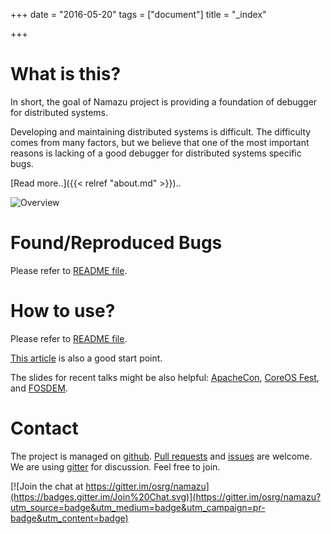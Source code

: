+++
date = "2016-05-20"
tags = ["document"]
title = "_index"

+++


# What is this?

In short, the goal of Namazu project is providing a foundation of debugger for distributed systems.

Developing and maintaining distributed systems is difficult. 
The difficulty comes from many factors, 
but we believe that one of the most important reasons is lacking of a good debugger for distributed systems specific bugs.

[Read more..]({{< relref "about.md" >}})..

![Overview](/namazu/images/namazu-v0.2.png)

# Found/Reproduced Bugs
Please refer to [README file](https://github.com/osrg/namazu/blob/master/README.md).

# How to use?
Please refer to [README file](https://github.com/osrg/namazu/blob/master/README.md).

[This article](https://github.com/osrg/namazu/tree/master/example/zk-found-2212.ryu) is also a good start point.

The slides for recent talks might be also helpful:
[ApacheCon](http://www.slideshare.net/AkihiroSuda/flaky-tests-and-bugs-in-apache-software-eg-hadoop), [CoreOS Fest](http://www.slideshare.net/mitakeh/namazu-a-debugger-for-distributed-systems-specific-bugs/1), and [FOSDEM](http://www.slideshare.net/AkihiroSuda/tackling-nondeterminism-in-hadoop-testing-and-debugging-distributed-systems-with-earthquake-57866497/42).

# Contact
The project is managed on [github](https://github.com/osrg/namazu).
[Pull requests](https://github.com/osrg/namazu/pulls) and [issues](https://github.com/osrg/namazu/issues) are welcome.
We are using [gitter](https://gitter.im/osrg/namazu) for discussion.
Feel free to join.

[![Join the chat at https://gitter.im/osrg/namazu](https://badges.gitter.im/Join%20Chat.svg)](https://gitter.im/osrg/namazu?utm_source=badge&utm_medium=badge&utm_campaign=pr-badge&utm_content=badge)
